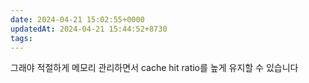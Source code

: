 ```yaml
---
date: 2024-04-21 15:02:55+0000
updatedAt: 2024-04-21 15:44:52+8730
tags: 
---
```

그래야 적절하게 메모리 관리하면서 cache hit ratio를 높게 유지할 수 있습니다